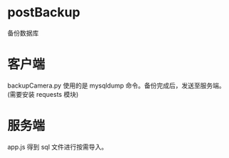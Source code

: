 # postBackup
备份数据库

# 客户端
backupCamera.py 使用的是 mysqldump 命令。备份完成后，发送至服务端。(需要安装 requests 模块)

# 服务端
app.js 得到 sql 文件进行按需导入。